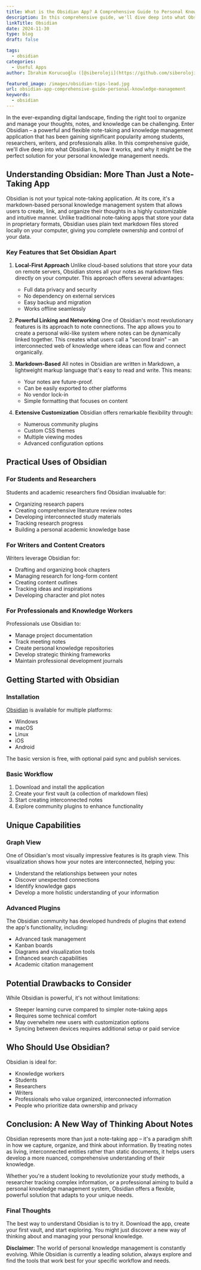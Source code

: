 ```yaml
---
title: What is the Obsidian App? A Comprehensive Guide to Personal Knowledge Management
description: In this comprehensive guide, we'll dive deep into what Obsidian is, how it works, and why it might be the perfect solution for your personal knowledge management needs.
linkTitle: Obsidian
date: 2024-11-30
type: blog
draft: false

tags:
  - obsidian
categories:
  - Useful Apps
author: İbrahim Korucuoğlu ([@siberoloji](https://github.com/siberoloji))

featured_image: /images/obsidian-tips-lead.jpg
url: obsidian-app-comprehensive-guide-personal-knowledge-management
keywords:
  - obsidian
---
```

In the ever-expanding digital landscape, finding the right tool to organize and manage your thoughts, notes, and knowledge can be challenging. Enter Obsidian – a powerful and flexible note-taking and knowledge management application that has been gaining significant popularity among students, researchers, writers, and professionals alike. In this comprehensive guide, we'll dive deep into what Obsidian is, how it works, and why it might be the perfect solution for your personal knowledge management needs.

## Understanding Obsidian: More Than Just a Note-Taking App

Obsidian is not your typical note-taking application. At its core, it's a markdown-based personal knowledge management system that allows users to create, link, and organize their thoughts in a highly customizable and intuitive manner. Unlike traditional note-taking apps that store your data in proprietary formats, Obsidian uses plain text markdown files stored locally on your computer, giving you complete ownership and control of your data.

### Key Features that Set Obsidian Apart

1. **Local-First Approach**
   Unlike cloud-based solutions that store your data on remote servers, Obsidian stores all your notes as markdown files directly on your computer. This approach offers several advantages:
   - Full data privacy and security
   - No dependency on external services
   - Easy backup and migration
   - Works offline seamlessly

2. **Powerful Linking and Networking**
   One of Obsidian's most revolutionary features is its approach to note connections. The app allows you to create a personal wiki-like system where notes can be dynamically linked together. This creates what users call a "second brain" – an interconnected web of knowledge where ideas can flow and connect organically.

3. **Markdown-Based**
   All notes in Obsidian are written in Markdown, a lightweight markup language that's easy to read and write. This means:
   - Your notes are future-proof.
   - Can be easily exported to other platforms
   - No vendor lock-in
   - Simple formatting that focuses on content

4. **Extensive Customization**
   Obsidian offers remarkable flexibility through:
   - Numerous community plugins
   - Custom CSS themes
   - Multiple viewing modes
   - Advanced configuration options

## Practical Uses of Obsidian

### For Students and Researchers

Students and academic researchers find Obsidian invaluable for:

- Organizing research papers
- Creating comprehensive literature review notes
- Developing interconnected study materials
- Tracking research progress
- Building a personal academic knowledge base

### For Writers and Content Creators

Writers leverage Obsidian for:

- Drafting and organizing book chapters
- Managing research for long-form content
- Creating content outlines
- Tracking ideas and inspirations
- Developing character and plot notes

### For Professionals and Knowledge Workers

Professionals use Obsidian to:

- Manage project documentation
- Track meeting notes
- Create personal knowledge repositories
- Develop strategic thinking frameworks
- Maintain professional development journals

## Getting Started with Obsidian

### Installation

[Obsidian](https://obsidian.md) is available for multiple platforms:

- Windows
- macOS
- Linux
- iOS
- Android

The basic version is free, with optional paid sync and publish services.

### Basic Workflow

1. Download and install the application
2. Create your first vault (a collection of markdown files)
3. Start creating interconnected notes
4. Explore community plugins to enhance functionality

## Unique Capabilities

### Graph View

One of Obsidian's most visually impressive features is its graph view. This visualization shows how your notes are interconnected, helping you:

- Understand the relationships between your notes
- Discover unexpected connections
- Identify knowledge gaps
- Develop a more holistic understanding of your information

### Advanced Plugins

The Obsidian community has developed hundreds of plugins that extend the app's functionality, including:

- Advanced task management
- Kanban boards
- Diagrams and visualization tools
- Enhanced search capabilities
- Academic citation management

## Potential Drawbacks to Consider

While Obsidian is powerful, it's not without limitations:

- Steeper learning curve compared to simpler note-taking apps
- Requires some technical comfort
- May overwhelm new users with customization options
- Syncing between devices requires additional setup or paid service

## Who Should Use Obsidian?

Obsidian is ideal for:

- Knowledge workers
- Students
- Researchers
- Writers
- Professionals who value organized, interconnected information
- People who prioritize data ownership and privacy

## Conclusion: A New Way of Thinking About Notes

Obsidian represents more than just a note-taking app – it's a paradigm shift in how we capture, organize, and think about information. By treating notes as living, interconnected entities rather than static documents, it helps users develop a more nuanced, comprehensive understanding of their knowledge.

Whether you're a student looking to revolutionize your study methods, a researcher tracking complex information, or a professional aiming to build a personal knowledge management system, Obsidian offers a flexible, powerful solution that adapts to your unique needs.

### Final Thoughts

The best way to understand Obsidian is to try it. Download the app, create your first vault, and start exploring. You might just discover a new way of thinking about and managing your personal knowledge.

**Disclaimer**: The world of personal knowledge management is constantly evolving. While Obsidian is currently a leading solution, always explore and find the tools that work best for your specific workflow and needs.
